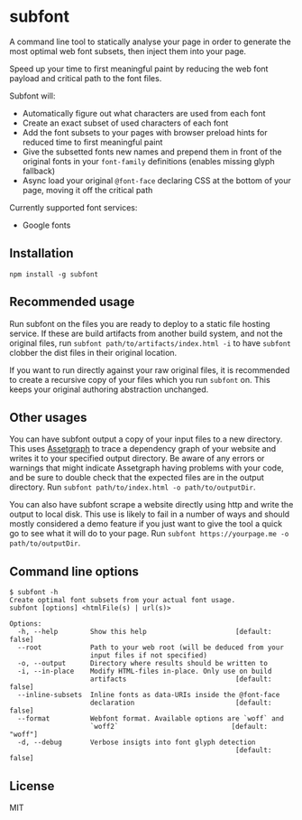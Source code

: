subfont
=======

A command line tool to statically analyse your page in order to generate the most optimal web font subsets, then inject them into your page.

Speed up your time to first meaningful paint by reducing the web font payload and critical path to the font files.

Subfont will:
- Automatically figure out what characters are used from each font
- Create an exact subset of used characters of each font
- Add the font subsets to your pages with browser preload hints for reduced time to first meaningful paint
- Give the subsetted fonts new names and prepend them in front of the original fonts in your `font-family` definitions (enables missing glyph fallback)
- Async load your original `@font-face` declaring CSS at the bottom of your page, moving it off the critical path

Currently supported font services:
- Google fonts


Installation
-----

```
npm install -g subfont
```


Recommended usage
-----------------

Run subfont on the files you are ready to deploy to a static file hosting service. If these are build artifacts from another build system, and not the original files, run `subfont path/to/artifacts/index.html -i` to have `subfont` clobber the dist files in their original location.

If you want to run directly against your raw original files, it is recommended to create a recursive copy of your files which you run `subfont` on. This keeps your original authoring abstraction unchanged.


Other usages
------------

You can have subfont output a copy of your input files to a new directory. This uses [Assetgraph](https://github.com/assetgraph/assetgraph) to trace a dependency graph of your website and writes it to your specified output directory. Be aware of any errors or warnings that might indicate Assetgraph having problems with your code, and be sure to double check that the expected files are in the output directory. Run `subfont path/to/index.html -o path/to/outputDir`.


You can also have subfont scrape a website directly using http and write the output to local disk. This use is likely to fail in a number of ways and should mostly considered a demo feature if you just want to give the tool a quick go to see what it will do to your page. Run `subfont https://yourpage.me -o path/to/outputDir`.


Command line options
--------------------

```
$ subfont -h
Create optimal font subsets from your actual font usage.
subfont [options] <htmlFile(s) | url(s)>

Options:
  -h, --help        Show this help                      [default: false]
  --root            Path to your web root (will be deduced from your
                    input files if not specified)
  -o, --output      Directory where results should be written to
  -i, --in-place    Modify HTML-files in-place. Only use on build
                    artifacts                           [default: false]
  --inline-subsets  Inline fonts as data-URIs inside the @font-face
                    declaration                         [default: false]
  --format          Webfont format. Available options are `woff` and
                    `woff2`                            [default: "woff"]
  -d, --debug       Verbose insigts into font glyph detection
                                                        [default: false]
```

License
-------

MIT
